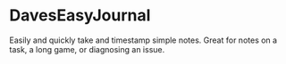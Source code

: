 # DavesEasyJournal
 Easily and quickly take and timestamp simple notes. Great for notes on a task, a long game, or diagnosing an issue.
